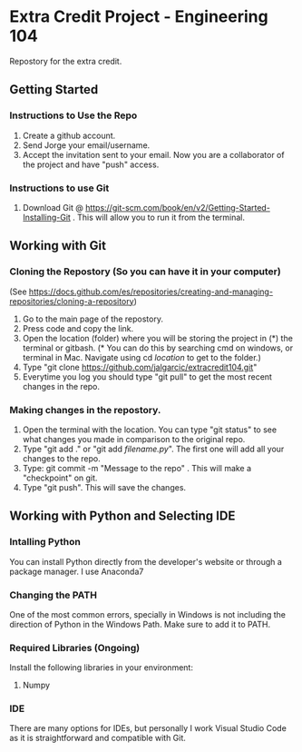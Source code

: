 # Extra Credit Project - Engineering 104

Repostory for the extra credit.

## Getting Started 

### Instructions to Use the Repo 
1. Create a github account.
2. Send Jorge your email/username.
3. Accept the invitation sent to your email. Now you are a collaborator of the project and have "push" access.

### Instructions to use Git
1. Download Git @ https://git-scm.com/book/en/v2/Getting-Started-Installing-Git . This will allow you to run it from the terminal.

## Working with Git

### Cloning the Repostory (So you can have it in your computer)
(See https://docs.github.com/es/repositories/creating-and-managing-repositories/cloning-a-repository)
1. Go to the main page of the repostory.
2. Press code and copy the link.
3. Open the location (folder) where you will be storing the project in (\*) the terminal or gitbash.
(* You can do this by searching cmd on windows, or terminal in Mac. Navigate using cd *location* to get to the folder.)
5. Type "git clone https://github.com/jalgarcic/extracredit104.git"
6. Everytime you log you should type "git pull" to get the most recent changes in the repo.

### Making changes in the repostory.
1. Open the terminal with the location. You can type "git status" to see what changes you made in comparison to the original repo.
2. Type "git add ." or "git add *filename.py*". The first one will add all your changes to the repo.
3. Type: git commit -m "Message to the repo" . This will make a "checkpoint" on git.
4. Type "git push". This will save the changes. 

## Working with Python and Selecting IDE

### Intalling Python
You can install Python directly from the developer's website or through a package manager. I use Anaconda7

### Changing the PATH
One of the most common errors, specially in Windows is not including the direction of Python in the Windows Path. Make sure to add it to PATH.

### Required Libraries (Ongoing)
Install the following libraries in your environment:
1. Numpy

### IDE
There are many options for IDEs, but personally I work Visual Studio Code as it is straightforward and compatible with Git.
